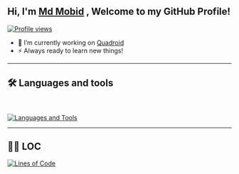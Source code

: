 ## Hi, I'm [Md Mobid](https://github.com/MdMobid) , Welcome to my GitHub Profile!

[![Profile views](https://komarev.com/ghpvc/?username=MdMobid&label=Profile%20views&style=for-the-badge)](https://github.com/MdMobid)
- 💫 I’m currently working on [Quadroid](https://github.com/Curious-Squad/Quadroid)
- ⚡ Always ready to learn new things!

---

## 🛠️ Languages and tools
</br>

[![Languages and Tools](https://skillicons.dev/icons?i=py,js,vscode,github,bash,git,html&perline=10)](https://github.com/MdMobid)

---

## 👨‍💻 LOC
[![Lines of Code](https://api.githubtrends.io/user/svg/MdMobid/langs?time_range=one_year&include_private=True&loc_metric=changed&theme=dark)](https://github.com/MdMobid)
